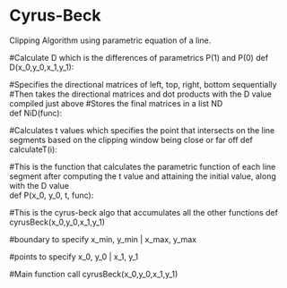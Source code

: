 # Cyrus-Beck
Clipping Algorithm using parametric equation of a line.

#Calculate D which is the differences of parametrics P(1) and P(0)
def D(x_0,y_0,x_1,y_1):


#Specifies the directional matrices of left, top, right, bottom sequentially 
  #Then takes the directional matrices and dot products with the D value compiled just above
    #Stores the final matrices in a list ND  
def NiD(func):


#Calculates t values which specifies the point that intersects on the line segments
 based on the clipping window being close or far off 
def calculateT(i):


#This is the function that calculates the parametric function of each line segment after computing
  the t value and attaining the initial value, along with the D value  
def P(x_0, y_0, t, func):


#This is the cyrus-beck algo that accumulates all the other functions
def cyrusBeck(x_0,y_0,x_1,y_1)


#boundary to specify
x_min, y_min | x_max, y_max 


#points to specify
x_0, y_0 | x_1, y_1

#Main function call
cyrusBeck(x_0,y_0,x_1,y_1)

